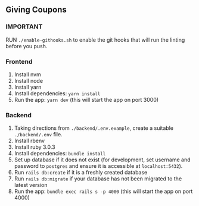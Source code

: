 ## Giving Coupons

### IMPORTANT

RUN `./enable-githooks.sh` to enable the git hooks that will run the linting before you push.

### Frontend

1. Install nvm
1. Install node
1. Install yarn
1. Install dependencies: `yarn install`
1. Run the app: `yarn dev` (this will start the app on port 3000)

### Backend

1. Taking directions from `./backend/.env.example`, create a suitable `./backend/.env` file.
1. Install rbenv
1. Install ruby 3.0.3
1. Install dependencies: `bundle install`
1. Set up database if it does not exist (for development, set username and password
   to `postgres` and ensure it is accessible at `localhost:5432`).
1. Run `rails db:create` if it is a freshly created database
1. Run `rails db:migrate` if your database has not been migrated to the latest version
1. Run the app: `bundle exec rails s -p 4000` (this will start the app on port 4000)

